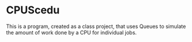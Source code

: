 # CPUScedu
This is a program, created as a class project, that uses Queues to simulate the amount of work done by a CPU for individual jobs.
